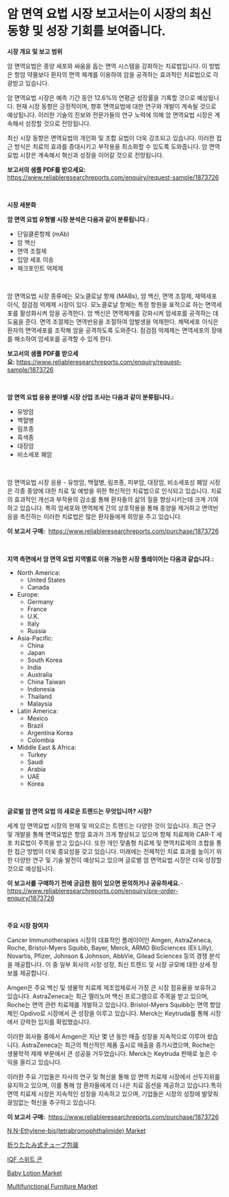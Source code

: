 <p><h1>암 면역 요법 시장 보고서는이 시장의 최신 동향 및 성장 기회를 보여줍니다.</h1></p><p><strong>시장 개요 및 보고 범위</strong></p>
<p><p>암 면역요법은 종양 세포와 싸움을 돕는 면역 시스템을 강화하는 치료법입니다. 이 방법은 항암 약물보다 환자의 면역 체계를 이용하여 암을 공격하는 효과적인 치료법으로 각광받고 있습니다. </p><p>암 면역요법 시장은 예측 기간 동안 12.6%의 연평균 성장률을 기록할 것으로 예상됩니다. 현재 시장 동향은 긍정적이며, 향후 면역요법에 대한 연구와 개발이 계속될 것으로 예상됩니다. 이러한 기술의 진보와 전문가들의 연구 노력에 의해 암 면역요법 시장은 계속해서 성장할 것으로 전망됩니다.</p><p>최신 시장 동향은 면역요법의 개인화 및 조합 요법이 더욱 강조되고 있습니다. 이러한 접근 방식은 치료의 효과를 증대시키고 부작용을 최소화할 수 있도록 도와줍니다. 암 면역요법 시장은 계속해서 혁신과 성장을 이어갈 것으로 전망됩니다.</p></p>
<p><strong>보고서의 샘플 PDF를 받으세요:</strong> <a href="https://www.reliableresearchreports.com/enquiry/request-sample/1873726">https://www.reliableresearchreports.com/enquiry/request-sample/1873726</a></p>
<p>&nbsp;</p>
<p><strong>시장 세분화</strong></p>
<p><strong>암 면역 요법 유형별 시장 분석은 다음과 같이 분류됩니다.:</strong></p>
<p><ul><li>단일클론항체 (mAb)</li><li>암 백신</li><li>면역 조절제</li><li>입양 세포 이송</li><li>체크포인트 억제제</li></ul></p>
<p>&nbsp;</p>
<p><p>암 면역요법 시장 종류에는 모노클로날 항체 (MABs), 암 백신, 면역 조절제, 채택세포 이식, 점검점 억제제 시장이 있다. 모노클로날 항체는 특정 항원을 표적으로 하는 면역세포를 활성화시켜 암을 공격한다. 암 백신은 면역체계를 강화시켜 암세포를 공격하는 데 도움을 준다. 면역 조절제는 면역반응을 조절하여 암발생을 억제한다. 채택세포 이식은 환자의 면역세포를 조작해 암을 공격하도록 도와준다. 점검점 억제제는 면역세포의 장애를 해소하여 암세포를 공격할 수 있게 한다.</p></p>
<p><strong>보고서의 샘플 PDF를 받으세요:</strong>&nbsp;<a href="https://www.reliableresearchreports.com/enquiry/request-sample/1873726">https://www.reliableresearchreports.com/enquiry/request-sample/1873726</a></p>
<p>&nbsp;</p>
<p><strong> 암 면역 요법 응용 분야별 시장 산업 조사는 다음과 같이 분류됩니다.:</strong></p>
<p><ul><li>유방암</li><li>백혈병</li><li>림프종</li><li>흑색종</li><li>대장암</li><li>비소세포 폐암</li></ul></p>
<p>&nbsp;</p>
<p><p>암 면역요법 시장 응용 - 유방암, 백혈병, 림프종, 피부암, 대장암, 비소세포성 폐암 시장은 각종 종양에 대한 치료 및 예방을 위한 혁신적인 치료법으로 인식되고 있습니다. 치료의 효과적인 개선과 부작용의 감소를 통해 환자들의 삶의 질을 향상시키는데 크게 기여하고 있습니다. 특히 암세포와 면역체계 간의 상호작용을 통해 종양을 제거하고 면역반응을 촉진하는 이러한 치료법은 많은 환자들에게 희망을 주고 있습니다.</p></p>
<p><strong>이 보고서 구매:</strong>&nbsp; <a href="https://www.reliableresearchreports.com/purchase/1873726">https://www.reliableresearchreports.com/purchase/1873726</a></p>
<p>&nbsp;</p>
<p><strong>지역 측면에서 암 면역 요법 지역별로 이용 가능한 시장 플레이어는 다음과 같습니다.:</strong></p>
<p><ul>
    <li>
        North America:
        <ul>
            <li>United States</li>
            <li>Canada</li>
        </ul>
    </li>
    <li>
        Europe:
        <ul>
            <li>Germany</li>
            <li>France</li>
            <li>U.K.</li>
            <li>Italy</li>
            <li>Russia</li>
        </ul>
    </li>
    <li>
        Asia-Pacific:
        <ul>
            <li>China</li>
            <li>Japan</li>
            <li>South Korea</li>
            <li>India</li>
            <li>Australia</li>
            <li>China Taiwan</li>
            <li>Indonesia</li>
            <li>Thailand</li>
            <li>Malaysia</li>
        </ul>
    </li>
    <li>
        Latin America:
        <ul>
            <li>Mexico</li>
            <li>Brazil</li>
            <li>Argentina Korea</li>
            <li>Colombia</li>
        </ul>
    </li>
    <li>
        Middle East & Africa:
        <ul>
            <li>Turkey</li>
            <li>Saudi</li>
            <li>Arabia</li>
            <li>UAE</li>
            <li>Korea</li>
        </ul>
    </li>
    </ul></p>
<p>&nbsp;</p>
<p><strong>글로벌 암 면역 요법 의 새로운 트렌드는 무엇입니까? 시장?</strong></p>
<p><p>세계 암 면역요법 시장의 현재 및 떠오르는 트렌드는 다양한 것이 있습니다. 최근 연구 및 개발을 통해 면역요법은 항암 효과가 크게 향상되고 있으며 항체 치료제와 CAR-T 세포 치료법이 주목을 받고 있습니다. 또한 개인 맞춤형 치료제 및 면역치료제의 조합을 통한 접근 방법이 더욱 중요성을 갖고 있습니다. 미래에는 전체적인 치료 효과를 높이기 위한 다양한 연구 및 기술 발전이 예상되고 있으며 글로벌 암 면역요법 시장은 더욱 성장할 것으로 예상됩니다.</p></p>
<p><strong>이 보고서를 구매하기 전에 궁금한 점이 있으면 문의하거나 공유하세요.</strong>- <a href="https://www.reliableresearchreports.com/enquiry/pre-order-enquiry/1873726">https://www.reliableresearchreports.com/enquiry/pre-order-enquiry/1873726</a></p>
<p>&nbsp;</p>
<p><strong>주요 시장 참여자</strong></p>
<p><p>Cancer Immunotherapies 시장의 대표적인 플레이어인 Amgen, AstraZeneca, Roche, Bristol-Myers Squibb, Bayer, Merck, ARMO BioSciences (Eli Lilly), Novartis, Pfizer, Johnson & Johnson, AbbVie, Gilead Sciences 등의 경쟁 분석을 제공합니다. 이 중 일부 회사의 시장 성장, 최신 트렌드 및 시장 규모에 대한 상세 정보를 제공합니다.</p><p>Amgen은 주요 백신 및 생물학 치료제 제조업체로서 가장 큰 시장 점유율을 보유하고 있습니다. AstraZeneca는 최근 멜라노머 백신 프로그램으로 주목을 받고 있으며, Roche는 면역 관련 치료제를 개발하고 있습니다. Bristol-Myers Squibb는 면역 항암제인 Opdivo로 시장에서 큰 성장을 이루고 있습니다. Merck는 Keytruda를 통해 시장에서 강력한 입지를 확립했습니다.</p><p>이러한 회사들 중에서 Amgen은 지난 몇 년 동안 매출 성장을 지속적으로 이루어 왔습니다. AstraZeneca는 최근의 혁신적인 제품 출시로 매출을 증가시켰으며, Roche는 생물학적 제제 부문에서 큰 성공을 거두었습니다. Merck는 Keytruda 판매로 높은 수익을 올리고 있습니다.</p><p>이러한 주요 기업들은 자사의 연구 및 혁신을 통해 암 면역 치료제 시장에서 선두지위를 유지하고 있으며, 이를 통해 암 환자들에게 더 나은 치료 옵션을 제공하고 있습니다.특히 면역 치료제 시장은 지속적인 성장을 지속하고 있으며, 기업들은 시장의 성장에 발맞춰 끊임없는 혁신을 추구하고 있습니다.</p></p>
<p><strong>이 보고서 구매:</strong>&nbsp;&nbsp;<a href="https://www.reliableresearchreports.com/purchase/1873726">https://www.reliableresearchreports.com/purchase/1873726</a></p>
<p><p><a href="https://issuu.com/reportprime-2/docs/nn-ethylene-bistetrabromophthalimide-market-size-2">N,N-Ethylene-bis(tetrabromophthalimide) Market</a></p><p><a href="https://medium.com/@at15984/%E6%8A%98%E3%82%8A%E7%95%B3%E3%81%BF%E5%BC%8F%E3%83%81%E3%83%A5%E3%83%BC%E3%83%96%E5%8C%85%E8%A3%85%E5%B8%82%E5%A0%B4%E8%AA%BF%E6%9F%BB%E3%83%AC%E3%83%9D%E3%83%BC%E3%83%88-%E3%81%9D%E3%81%AE%E6%AD%B4%E5%8F%B2%E3%81%8A%E3%82%88%E3%81%B32031%E5%B9%B4%E3%81%8B%E3%82%892024%E5%B9%B4%E3%81%BE%E3%81%A7%E3%81%AE%E4%BA%88%E6%B8%AC-18873fe44d23">折りたたみ式チューブ包装</a></p><p><a href="https://github.com/vsckjg50460/Market-Research-Report-List-1/blob/main/25499902803.md">IQF 스위트 콘</a></p><p><a href="https://github.com/ChiragRp1/Market-Research-Report-List-3/blob/main/baby-lotion-market.md">Baby Lotion Market</a></p><p><a href="https://github.com/abdelrhmankishk22/Market-Research-Report-List-3/blob/main/multifunctional-furniture-market.md">Multifunctional Furniture Market</a></p></p>
